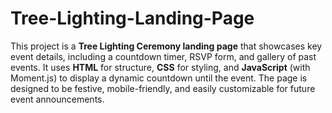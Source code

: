 # Tree-Lighting-Landing-Page

This project is a **Tree Lighting Ceremony landing page** that showcases key event details, including a countdown timer, RSVP form, and gallery of past events. It uses **HTML** for structure, **CSS** for styling, and **JavaScript** (with Moment.js) to display a dynamic countdown until the event. The page is designed to be festive, mobile-friendly, and easily customizable for future event announcements.

